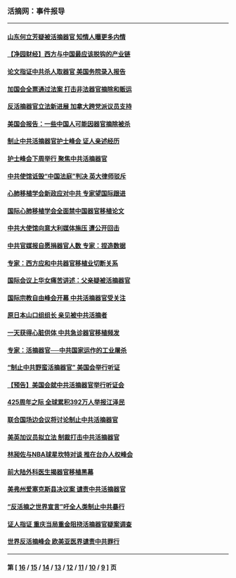 ### 活摘网：事件报导
---
#### [山东何立芳疑被活摘器官 知情人曝更多内情](../../pages/nf5877/n14047530.md?08260430) 
#### [【净园财经】西方与中国最应该脱钩的产业链](../../pages/nf5877/n14016113.md?08260430) 
#### [论文指证中共杀人取器官 美国务院录入报告](../../pages/nf5877/n13999890.md?08260430) 
#### [加国会全票通过法案 打击非法器官摘除和贩运](../../pages/nf5877/n13884924.md?08260430) 
#### [反活摘器官立法新进展 加拿大跨党派议员支持](../../pages/nf5877/n13876061.md?08260430) 
#### [美国会报告：一些中国人可能因器官摘除被杀](../../pages/nf5877/n13867964.md?08260430) 
#### [制止中共活摘器官护士峰会 证人亲述经历](../../pages/nf5877/n13859007.md?08260430) 
#### [护士峰会下周举行 聚焦中共活摘器官](../../pages/nf5877/n13855418.md?08260430) 
#### [中共使馆诋毁“中国法庭”判决 英大律师驳斥](../../pages/nf5877/n13833945.md?08260430) 
#### [心肺移植学会新政应对中共 专家望国际跟进](../../pages/nf5877/n13829043.md?08260430) 
#### [国际心肺移植学会全面禁中国器官移植论文](../../pages/nf5877/n13827785.md?08260430) 
#### [中共大使馆向意大利媒体施压 遭公开回击](../../pages/nf5877/n13826038.md?08260430) 
#### [中共官媒报自愿捐器官人数 专家：捏造数据](../../pages/nf5877/n13814130.md?08260430) 
#### [专家：西方应和中共器官移植业切断关系](../../pages/nf5877/n13772828.md?08260430) 
#### [国际会议上华女痛苦讲述：父亲疑被活摘器官](../../pages/nf5877/n13771583.md?08260430) 
#### [国际宗教自由峰会开幕 中共活摘器官受关注](../../pages/nf5877/n13769995.md?08260430) 
#### [原日本山口组组长 亲见被中共活摘者](../../pages/nf5877/n13767360.md?08260430) 
#### [一天获得心脏供体 中共急诊器官移植频发](../../pages/nf5877/n13764689.md?08260430) 
#### [专家：活摘器官──中共国家运作的工业屠杀](../../pages/nf5877/n13761178.md?08260430) 
#### [“制止中共野蛮活摘器官” 美国会举行听证](../../pages/nf5877/n13735831.md?08260430) 
#### [【预告】美国会就中共活摘器官举行听证会](../../pages/nf5877/n13732843.md?08260430) 
#### [425周年之际 全球累积392万人举报江泽民](../../pages/nf5877/n13719232.md?08260430) 
#### [联合国场边会议将讨论制止中共活摘器官](../../pages/nf5877/n13656361.md?08260430) 
#### [美英加议员拟立法 制裁打击中共活摘器官](../../pages/nf5877/n13430251.md?08260430) 
#### [林昶佐与NBA球星坎特对谈 推在台办人权峰会](../../pages/nf5877/n13414467.md?08260430) 
#### [前大陆外科医生揭器官移植黑幕](../../pages/nf5877/n13401416.md?08260430) 
#### [美弗州爱塞克斯县决议案 谴责中共活摘器官](../../pages/nf5877/n13320919.md?08260430) 
#### [“反活摘之世界宣言”吁全人类制止中共暴行](../../pages/nf5877/n13259730.md?08260430) 
#### [证人指证 重庆当局重金阻挠活摘器官疑案调查](../../pages/nf5877/n13259127.md?08260430) 
#### [世界反活摘峰会 欧美亚医界谴责中共罪行](../../pages/nf5877/n13253550.md?08260430) 

---
#### 第 [ [16](./16.md?08260430) / [15](./15.md?08260430) / [14](./14.md?08260430) / [13](./13.md?08260430) / [12](./12.md?08260430) / [11](./11.md?08260430) / [10](./10.md?08260430) / [9](./9.md?08260430) ] 页
